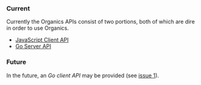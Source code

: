 ### Current ###
Currently the Organics APIs consist of two portions, both of which are dire in order to use Organics.
  * [JavaScript Client API](JSClientApi.md)
  * [Go Server API](GoServerApi.md)

### Future ###
In the future, an _Go client API_ may be provided (see [issue 1](https://github.com/sinni800/organics/issues/1)).
